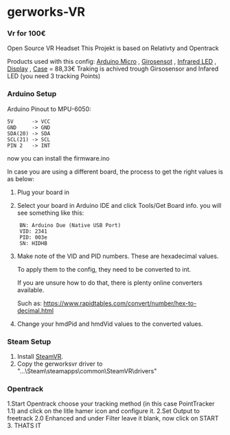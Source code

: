 # gerworks-VR
### Vr for 100€
Open Source VR Headset
This Projekt is based on Relativty
and Opentrack

Products used with this config:
[Arduino Micro](https://www.aliexpress.com/item/1005001706390728.html) , [Girosensot](https://www.aliexpress.com/item/32761922595.html) , [Infrared LED](https://www.aliexpress.com/item/1005002655434560.html) , [Display](https://www.aliexpress.com/item/32884621131.html) , [Case](https://www.aliexpress.com/item/1005002549285047.html) = 88,33€
Traking is achived trough Girsosensor and Infared LED (you need 3 tracking Points)



### Arduino Setup

Arduino Pinout to MPU-6050:
```
5V      -> VCC  
GND     -> GND  
SDA(20) -> SDA  
SCL(21) -> SCL  
PIN 2   -> INT  
```
now you can install the firmware.ino


In case you are using a different board, the process to get the right values is as below:

1.	Plug your board in

2.	Select your board in Arduino IDE and click Tools/Get Board info. you will see something like this:

```
	BN: Arduino Due (Native USB Port)
	VID: 2341
	PID: 003e
	SN: HIDHB
```
3.	Make note of the VID and PID numbers. These are hexadecimal values.

	To apply them to the config, they need to be converted to int.
	
	If you are unsure how to do that, there is plenty online converters available.
	
	Such as: https://www.rapidtables.com/convert/number/hex-to-decimal.html

4.	Change your hmdPid and hmdVid values to the converted values.

### Steam Setup

1. Install [SteamVR](https://store.steampowered.com/app/250820/SteamVR/).
2. Copy the gerworksvr driver to "...\Steam\steamapps\common\SteamVR\drivers"

### Opentrack 

1.Start Opentrack choose your tracking method (in this case PointTracker 1.1) and click on the litle hamer icon and configure it.
2.Set Output to freetrack 2.0 Enhanced and under Filter leave it blank, now click on START 
3. THATS IT 

